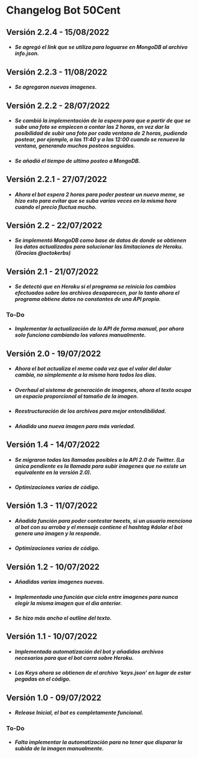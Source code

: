 # Changelog Bot 50Cent

## Versión 2.2.4 - 15/08/2022
- ##### Se agregó el link que se utiliza para loguarse en MongoDB al archivo info.json.

## Versión 2.2.3 - 11/08/2022
- ##### Se agregaron nuevas imagenes.

## Versión 2.2.2 - 28/07/2022
- ##### Se cambió la implementación de la espera para que a partir de que se sube una foto se empiecen a contar las 2 horas, en vez dar la posibilidad de subir una foto por cada ventana de 2 horas, pudiendo postear, por ejemplo, a las 11:40 y a las 12:00 cuando se renueva la ventana, generando muchos posteos seguidos.
- ##### Se añadió el tiempo de ultimo posteo a MongoDB.

## Versión 2.2.1 - 27/07/2022
- ##### Ahora el bot espera 2 horas para poder postear un nuevo meme, se hizo esto para evitar que se suba varias veces en la mísma hora cuando el precio fluctua mucho.

## Versión 2.2 - 22/07/2022
- ##### Se implementó MongoDB como base de datos de donde se obtienen los datos actualizados para solucionar las limitaciones de Heroku. (Gracias @octokerbs)

## Versión 2.1 - 21/07/2022
- ##### Se detectó que en Heroku si el programa se reinicia los cambios efectuados sobre los archivos desaparecen, por lo tanto ahora el programa obtiene datos no constantes de una API propia.
### To-Do
 - ##### Implementar la actualización de la API de forma manual, por ahora solo funciona cambiando los valores manualmente.

## Versión 2.0 - 19/07/2022
- ##### Ahora el bot actualiza el meme cada vez que el valor del dolar cambia, no simplemente a la misma hora todos los dias.
- ##### Overhaul al sistema de generación de imagenes, ahora el texto ocupa un espacio proporcional al tamaño de la imagen.
- ##### Reestructuración de los archivos para mejor entendibilidad.
- ##### Añadida una nueva imagen para más variedad.

## Versión 1.4 - 14/07/2022
- ##### Se migraron todas las llamadas posibles a la API 2.0 de Twitter. (La única pendiente es la llamada para subir imagenes que no existe un equivalente en la versión 2.0).
- ##### Optimizaciones varias de código.

## Versión 1.3 - 11/07/2022
- ##### Añadida función para poder contestar tweets, si un usuario menciona al bot con su arroba y el mensaje contiene el hashtag #dolar el bot genera una imagen y la responde.
- ##### Optimizaciones varias de código.

## Versión 1.2 - 10/07/2022
- ##### Añadidas varias imagenes nuevas.
- ##### Implementada una función que cicla entre imagenes para nunca elegir la misma imagen que el dia anterior.
- ##### Se hizo más ancho el outline del texto.

## Versión 1.1 - 10/07/2022
- ##### Implementada automatización del bot y añadidos archivos necesarios para que el bot corra sobre Heroku.
- ##### Las Keys ahora se obtienen de el archivo 'keys.json' en lugar de estar pegadas en el código.

## Versión 1.0 - 09/07/2022
- ##### Release Inicial, el bot es completamente funcional.
### To-Do
 - ##### Falta implementar la automatización para no tener que disparar la subida de la imagen manualmente.